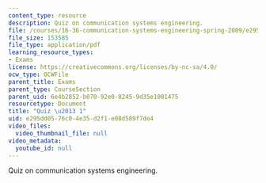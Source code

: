 ```yaml
---
content_type: resource
description: Quiz on communication systems engineering.
file: /courses/16-36-communication-systems-engineering-spring-2009/e295dd0576c04e35d2f1e08d589f7de4_MIT16_36s09_quiz01.pdf
file_size: 153585
file_type: application/pdf
learning_resource_types:
- Exams
license: https://creativecommons.org/licenses/by-nc-sa/4.0/
ocw_type: OCWFile
parent_title: Exams
parent_type: CourseSection
parent_uid: 6e4b2852-b070-92e0-8245-9d35e1001475
resourcetype: Document
title: "Quiz \u2013 1"
uid: e295dd05-76c0-4e35-d2f1-e08d589f7de4
video_files:
  video_thumbnail_file: null
video_metadata:
  youtube_id: null
---
```

Quiz on communication systems engineering.